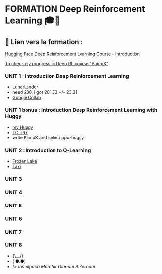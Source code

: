 # **FORMATION Deep Reinforcement Learning** 🎓🤖

## 🔗 **Lien vers la formation :**  
[Hugging Face Deep Reinforcement Learning Course - Introduction](https://huggingface.co/learn/deep-rl-course/unit0/introduction)

[To check my progress in Deep RL course "PampX"](https://huggingface.co/spaces/ThomasSimonini/Check-my-progress-Deep-RL-Course)

### UNIT 1 : Introduction Deep Reinforcement Learning
- [LunarLander](https://huggingface.co/PampX/ppo-LunarLander-v2)
- need 200, i got 281.73 +/- 23.31
- [Google Collab](https://colab.research.google.com/drive/1HIooycQSp-LAN_Mgrv4sPADKsr5Aky5K?usp=sharing)

### UNIT 1 bonus : Introduction Deep Reinforcement Learning with Huggy

- [my Huggy](https://huggingface.co/PampX/ppo-Huggy)
- [TO TRY](https://huggingface.co/spaces/ThomasSimonini/Huggy)
- write PampX and select ppo-huggy

### UNIT 2 : Introduction to Q-Learning

- [Frozen Lake](https://huggingface.co/PampX/q-FrozenLake-v1-4x4-noSlippery)
- [Taxi]()
### UNIT 3
### UNIT 4
### UNIT 5
### UNIT 6
### UNIT 7
### UNIT 8

-  {\\__/}
-  ( ●.●)
-  /> *Iris Alpaca Meretur Gloriam Aeternam* 

